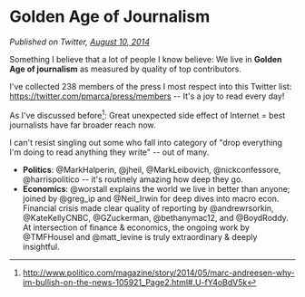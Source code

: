 # Golden Age of Journalism

*Published on Twitter, [August 10, 2014](https://twitter.com/pmarca/status/498569114596548608)*

Something I believe that a lot of people I know believe: We live in **Golden Age of journalism** as measured by quality of top contributors.

I've collected 238 members of the press I most respect into this Twitter list: https://twitter.com/pmarca/press/members -- It's a joy to read every day!

As I've discussed before[^1]: Great unexpected side effect of Internet = best journalists have far broader reach now.

I can't resist singling out some who fall into category of "drop everything I'm doing to read anything they write" -- out of many.

* **Politics**: @MarkHalperin, @jheil, @MarkLeibovich, @nickconfessore, @harrispolitico -- it's routinely amazing how deep they go.
* **Economics**: @worstall explains the world we live in better than anyone; joined by @greg_ip and @Neil_Irwin for deep dives into macro econ.
Financial crisis made clear quality of reporting by @andrewrsorkin, @KateKellyCNBC, @GZuckerman, @bethanymac12, and @BoydRoddy.
At intersection of finance & economics, the ongoing work by @TMFHousel and @matt_levine is truly extraordinary & deeply insightful.

[^1]: http://www.politico.com/magazine/story/2014/05/marc-andreesen-why-im-bullish-on-the-news-105921_Page2.html#.U-fY4oBdV5k

